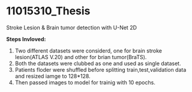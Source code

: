 # 11015310_Thesis


Stroke Lesion & Brain tumor detection with U-Net 2D

**Steps Invloved:**

1. Two different datasets were considerd, one for brain stroke lesion(ATLAS V.20) and other for brian tumor(BraTS).
2. Both the datasets were clubbed as one and used as single dataset.
3. Patients floder were shuffled before splitting train,test,validation data and resized iamge to 128*128.
4. Then passed images to model for trainig with 10 epochs.
